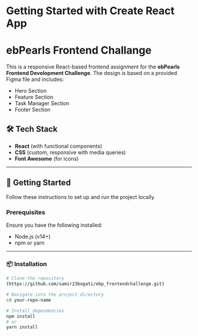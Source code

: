 # Getting Started with Create React App
# ebPearls Frontend Challange

This is a responsive React-based frontend assignment for the **ebPearls Frontend Development Challenge**. The design is based on a provided Figma file and includes:

- Hero Section
- Feature Section
- Task Manager Section
- Footer Section

## 🛠️ Tech Stack

- **React** (with functional components)
- **CSS** (custom, responsive with media queries)
- **Font Awesome** (for icons)

---

## 🚀 Getting Started

Follow these instructions to set up and run the project locally.

### Prerequisites

Ensure you have the following installed:

- Node.js (v14+)
- npm or yarn

---

### 📦 Installation

```bash
# Clone the repository
(https://github.com/samir23bogati/ebp_frontendchallenge.git)

# Navigate into the project directory
cd your-repo-name

# Install dependencies
npm install
# or
yarn install
